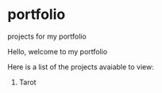 # portfolio
 projects for my portfolio

 Hello, welcome to my portfolio

 Here is a list of the projects avaiable to view:
 1. Tarot
